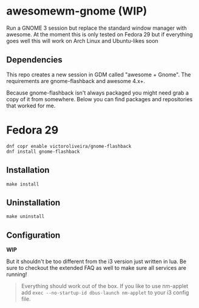 # awesomewm-gnome (WIP)
Run a GNOME 3 session but replace the standard window manager with awesome. At the moment this is only tested on Fedora 29 but if everything goes well this will work on Arch Linux and Ubuntu-likes soon

## Dependencies
This repo creates a new session in GDM called "awesome + Gnome". The requirements are gnome-flashback and awesome 4.x+.

Because gnome-flashback isn't always packaged you might need grab a copy of it from somewhere. Below you can find packages and repositories that worked for me.

# Fedora 29
```
dnf copr enable victoroliveira/gnome-flashback
dnf install gnome-flashback
```

## Installation

```
make install
```

## Uninstallation

```
make uninstall
```

## Configuration

**WIP** 

But it shouldn't be too different from the i3 version just written in lua. Be sure to checkout the extended FAQ as well to make sure all services are running!

> Everything should work out of the box. If you like to use nm-applet add `exec --no-startup-id dbus-launch nm-applet` to your i3 config file.
